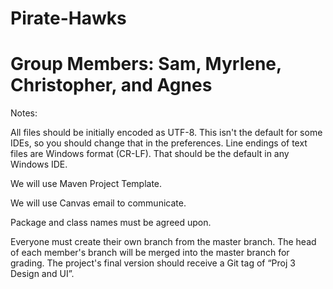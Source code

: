 # Pirate-Hawks
# Group Members: Sam, Myrlene, Christopher, and Agnes

Notes:

All files should be initially encoded as UTF-8. This isn't the default for some IDEs, so you should change that in the preferences. Line endings of text files are Windows format (CR-LF). That should be the default in any Windows IDE.

We will use Maven Project Template.

We will use Canvas email to communicate.

Package and class names must be agreed upon.

Everyone must create their own branch from the master branch.  The head of each member's branch will be merged into the master branch for grading.  The project's final version should receive a Git tag of “Proj 3 Design and UI”.
